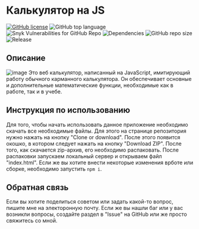 # Калькулятор на JS
[![GitHub license](https://img.shields.io/badge/license-MIT-green.svg)](https://github.com/CreativeRusBear/Calculator/blob/master/LICENSE) ![GitHub top language](https://img.shields.io/github/languages/top/CreativeRusBear/Calculator.svg) ![Snyk Vulnerabilities for GitHub Repo](https://img.shields.io/snyk/vulnerabilities/github/CreativeRusBear/Calculator.svg) ![Dependencies](https://img.shields.io/badge/dependencies-up%20to%20date-brightgreen.svg) ![GitHub repo size](https://img.shields.io/github/repo-size/CreativeRusBear/Calculator.svg) ![Release](https://img.shields.io/badge/release-v1.2.0-blue.svg)
## Описание
![image](https://user-images.githubusercontent.com/37180024/52174978-5e834f00-27ad-11e9-912d-fe20d954b94a.png)
Это веб калькулятор, написанный на JavaScript, имитирующий работу обычного карманного калькулятора. Он обеспечивает основные и дополнительные математические функции, необходимые как в работе, так и в учебе.
## Инструкция по использованию</h3>
Для того, чтобы начать использовать данное приложение необходимо скачать все необходимые файлы. Для этого на странице репозитория нужно нажать на кнопку "Clone or download". После этого появится окошко, в котором следует нажать на кнопку "Download ZIP".
После того, как скачается zip-архив, его необходимо распаковать. После распаковки запускаем локальный сервер и открываем файл "index.html". Если же вы хотите внести некоторые изменения врботе или сборке, необходимо запустить `npm i`.
## Обратная связь</h3>
Если вы хотите поделиться советом или задать какой-то вопрос, пишите мне на электоронную почту.
Если же вы нашли баг или у вас возникли вопросы, создайте раздел в "Issue" на GitHub или же просто свяжитесь со мной.
